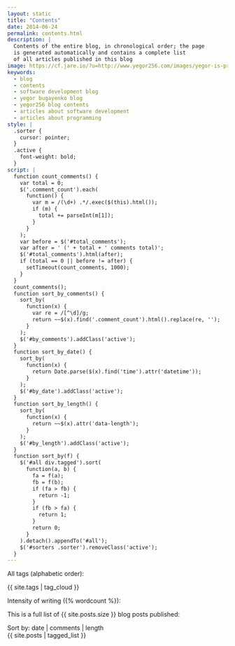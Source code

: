 ```yaml
---
layout: static
title: "Contents"
date: 2014-06-24
permalink: contents.html
description: |
  Contents of the entire blog, in chronological order; the page
  is generated automatically and contains a complete list
  of all articles published in this blog
image: https://cf.jare.io/?u=http://www.yegor256.com/images/yegor-is-presenting.png
keywords:
  - blog
  - contents
  - software development blog
  - yegor bugayenko blog
  - yegor256 blog contents
  - articles about software development
  - articles about programming
style: |
  .sorter {
    cursor: pointer;
  }
  .active {
    font-weight: bold;
  }
script: |
  function count_comments() {
    var total = 0;
    $('.comment_count').each(
      function() {
        var m = /(\d+) .*/.exec($(this).html());
        if (m) {
          total += parseInt(m[1]);
        }
      }
    );
    var before = $('#total_comments');
    var after = ' (' + total + ' comments total)';
    $('#total_comments').html(after);
    if (total == 0 || before != after) {
      setTimeout(count_comments, 1000);
    }
  }
  count_comments();
  function sort_by_comments() {
    sort_by(
      function(x) {
        var re = /[^\d]/g;
        return ~~$(x).find('.comment_count').html().replace(re, '');
      }
    );
    $('#by_comments').addClass('active');
  }
  function sort_by_date() {
    sort_by(
      function(x) {
        return Date.parse($(x).find('time').attr('datetime'));
      }
    );
    $('#by_date').addClass('active');
  }
  function sort_by_length() {
    sort_by(
      function(x) {
        return ~~$(x).attr('data-length');
      }
    );
    $('#by_length').addClass('active');
  }
  function sort_by(f) {
    $('#all div.tagged').sort(
      function(a, b) {
        fa = f(a);
        fb = f(b);
        if (fa > fb) {
          return -1;
        }
        if (fb > fa) {
          return 1;
        }
        return 0;
      }
    ).detach().appendTo('#all');
    $('#sorters .sorter').removeClass('active');
  }
---
```


All tags (alphabetic order):

{{ site.tags | tag_cloud }}

Intensity of writing ({% wordcount %}):

<figure>
<object data="/stats.svg" type="image/svg+xml"
  style="width:600px;max-width:100%;"></object>
</figure>

This is a full list of {{ site.posts.size }} blog posts published<span id="total_comments"></span>:

<div id='sorters'>
Sort by:
<span id="by_date" onclick="sort_by_date();" class="sorter active">date</span>
|
<span id="by_comments" onclick="sort_by_comments();" class="sorter">comments</span>
|
<span id="by_length" onclick="sort_by_length();" class="sorter">length</span>
</div>

<div id="all">
{{ site.posts | tagged_list }}
</div>


